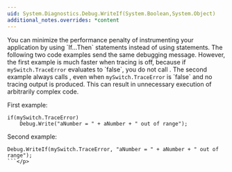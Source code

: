 ```yaml
---
uid: System.Diagnostics.Debug.WriteIf(System.Boolean,System.Object)
additional_notes.overrides: *content
---
```


<p>You can minimize the performance penalty of instrumenting your application by using `If...Then` statements instead of using <xref href="System.Diagnostics.Debug.WriteIf(System.Boolean,System.String)"></xref> statements. The following two code examples send the same debugging message. However, the first example is much faster when tracing is off, because if <code>mySwitch.TraceError</code> evaluates to `false`, you do not call <xref href="System.Diagnostics.Debug.Write(System.String)"></xref>. The second example always calls <xref href="System.Diagnostics.Debug.WriteIf(System.Boolean,System.String)"></xref>, even when <code>mySwitch.TraceError</code> is `false` and no tracing output is produced. This can result in unnecessary execution of arbitrarily complex code.  
  
 First example:  
  
```  
if(mySwitch.TraceError)   
    Debug.Write("aNumber = " + aNumber + " out of range");  
```  
  
 Second example:  
  
```  
Debug.WriteIf(mySwitch.TraceError, "aNumber = " + aNumber + " out of range");  
```</p>


